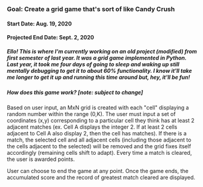 ### Goal: Create a grid game that's sort of like Candy Crush
#### Start Date: Aug. 19, 2020
#### Projected End Date: Sept. 2, 2020

##### Ello! This is where I'm currently working on an old project (modified) from first semester of last year. It was a grid game implemented in Python. Last year, it took me four days of going to sleep and waking up still mentally debugging to get it to about 60% functionality. I know it'll take me longer to get it up and running this time around but, hey, it'll be fun!

##### How does this game work? \[note: subject to change\]
Based on user input, an MxN grid is created with each "cell" displaying a random number within the range (0,K). The user must input a set of coordinates (x,y) corresponding to a particular cell they think has at least 2 adjacent matches (ex. Cell A displays the integer 2. If at least 2 cells adjacent to Cell A also display 2, then the cell has matches). If there is a match, the selected cell and all adjacent cells (including those adjacent to the cells adjacent to the selected) will be removed and the grid fixes itself accordingly (remaining cells shift to adapt). Every time a match is cleared, the user is awarded points. 

User can choose to end the game at any point. Once the game ends, the accumulated score and the record of greatest match cleared are displayed. 
